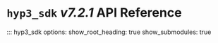 # `hyp3_sdk` *v7.2.1* API Reference

::: hyp3_sdk
    options:
        show_root_heading: true
        show_submodules: true

